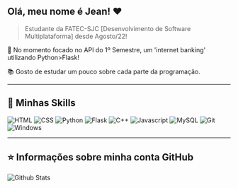 ## Olá, meu nome é <strong>Jean! ❤</strong>

> Estudante da FATEC-SJC [Desenvolvimento de Software Multiplataforma] desde Agosto/22!

🔭 No momento focado no API do 1º Semestre, um 'internet banking' utilizando Python>Flask! 

📚 Gosto de estudar um pouco sobre cada parte da programação.

----

## 🚀 Minhas Skills

![HTML](https://img.shields.io/badge/HTML5-E34F26?style=for-the-badge&logo=html5&logoColor=white)
![CSS](https://img.shields.io/badge/CSS3-1572B6?style=for-the-badge&logo=css3&logoColor=white)
![Python](https://img.shields.io/badge/Python-3776AB?style=for-the-badge&logo=python&logoColor=white)
![Flask](https://img.shields.io/badge/Flask-000000?style=for-the-badge&logo=flask&logoColor=white)
![C++](https://img.shields.io/badge/C%2B%2B-00599C?style=for-the-badge&logo=c%2B%2B&logoColor=white)
![Javascript](https://img.shields.io/badge/JavaScript-323330?style=for-the-badge&logo=javascript&logoColor=F7DF1E)
![MySQL](https://img.shields.io/badge/MySQL-00000F?style=for-the-badge&logo=mysql&logoColor=white)
![Git](https://img.shields.io/badge/Git-E34F26?style=for-the-badge&logo=git&logoColor=white)
![Windows](https://img.shields.io/badge/Windows-017AD7?style=for-the-badge&logo=windows&logoColor=white)

----

## ⭐ Informações sobre minha conta GitHub
![Github Stats](https://github-readme-stats.vercel.app/api?username=jeejinf&theme=radical)

<!-- ![Github Stats](https://github-readme-stats.vercel.app/api/top-langs/?username=jeejinf&hide=html&layout=compact&theme=radical) --!>
